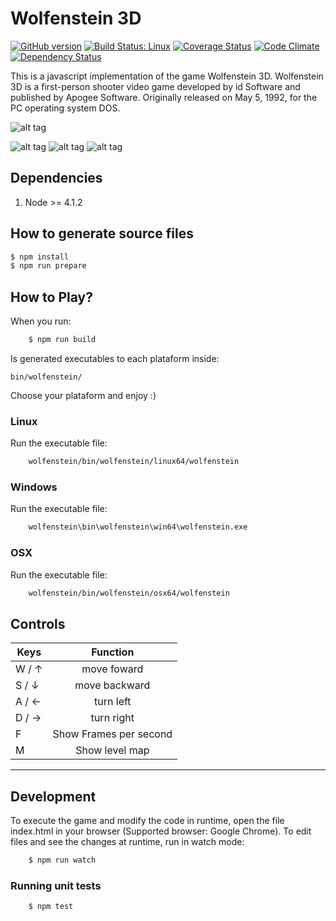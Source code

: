 # Wolfenstein 3D
[![GitHub version](https://badge.fury.io/gh/madureira%2Fwolfenstein.svg)](http://badge.fury.io/gh/madureira%2Fwolfenstein) [![Build Status: Linux](https://travis-ci.org/madureira/wolfenstein.svg)](https://travis-ci.org/madureira/wolfenstein) [![Coverage Status](https://coveralls.io/repos/madureira/wolfenstein/badge.png)](https://coveralls.io/r/madureira/wolfenstein) [![Code Climate](https://codeclimate.com/github/madureira/wolfenstein/badges/gpa.svg)](https://codeclimate.com/github/madureira/wolfenstein) [![Dependency Status](https://www.versioneye.com/user/projects/549fa2c46b1b81d16a000b65/badge.svg?style=flat)](https://www.versioneye.com/user/projects/549fa2c46b1b81d16a000b65)

This is a javascript implementation of the game Wolfenstein 3D.
Wolfenstein 3D is a first-person shooter video game developed by id Software and published by Apogee Software.
Originally released on May 5, 1992, for the PC operating system DOS.

![alt tag](https://raw.github.com/madureira/wolfenstein/master/src/resources/icons/github-logo.jpg)

![alt tag](https://raw.github.com/madureira/wolfenstein/master/src/resources/icons/screenshot_01.png) ![alt tag](https://raw.github.com/madureira/wolfenstein/master/src/resources/icons/screenshot_02.png) ![alt tag](https://raw.github.com/madureira/wolfenstein/master/src/resources/icons/screenshot_03.png)


## Dependencies
1. Node >= 4.1.2


## How to generate source files
```sh
$ npm install
$ npm run prepare
```


## How to Play?
When you run:
```sh
    $ npm run build
```
Is generated executables to each plataform inside:
```
bin/wolfenstein/
```
Choose your plataform and enjoy :)


### Linux
Run the executable file:
```sh
    wolfenstein/bin/wolfenstein/linux64/wolfenstein
```


### Windows
Run the executable file:
```sh
    wolfenstein\bin\wolfenstein\win64\wolfenstein.exe
```


### OSX
Run the executable file:
```sh
    wolfenstein/bin/wolfenstein/osx64/wolfenstein
```


## Controls
| Keys          | Function                |
| ------------- |:-----------------------:|
| W / ↑         | move foward             |
| S / ↓         | move backward           |
| A / ←         | turn left               |
| D / →         | turn right              |
| F             | Show Frames per second  |
| M             | Show level map          |

---

## Development
To execute the game and modify the code in runtime, open the file index.html in your browser (Supported browser: Google Chrome).
To edit files and see the changes at runtime, run in watch mode:
```sh
    $ npm run watch
```

### Running unit tests
```sh
    $ npm test
```
